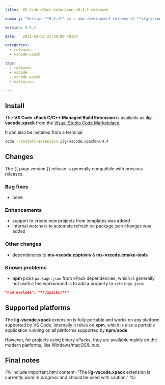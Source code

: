 ```yaml
---
title:  VS Code xPack extension v0.4.4 released

summary: "Version **0.4.4** is a new development release of **ilg-vscode.xpack**; it adds commands to create simple projects from templates."

version: 0.4.4

date:   2021-04-22 23:40:00 +0300

categories:
  - releases
  - vscode-xpack

tags:
  - releases
  - vscode
  - vscode-xpack
  - extension

---
```


## Install

The **VS Code xPack C/C++ Managed Build Extension** is
available as **ilg-vscode.xpack** from the
[Visual Studio Code Marketplace](https://marketplace.visualstudio.com/items?itemName=ilg-vscode.xpack).

It can also be installed from a terminal:

```sh
code --install-extension ilg-vscode.xpack@0.4.4
```

## Changes

The {{ page.version }} release
is generally compatible with previous releases.

### Bug fixes

- none

### Enhancements

- support to create new projects from templates was added
- internal watchers to automate refresh on package.json changes was added

### Other changes

- dependencies to **ms-vscode.cpptools** & **ms-vscode.cmake-tools**

### Known problems

- **npm** picks `package.json` from xPack dependencies, which is generally
  not useful; the workaround is to add a property to `settings.json`:

```json
"npm.exclude": "**/xpacks/**"
```

## Supported platforms

The **ilg-vscode.xpack** extension is fully portable and works on any
platform supported by VS Code; internally it relies on **xpm**, which
is also a portable application running on all platforms supported
by **npm**/**node**.

However, for projects using binary xPacks, they are available mainly
on the modern platforms, like Windows/macOS/Linux.

## Final notes

{% include important.html content="The **ilg-vscode.xpack** extension
is currently _work in progress_ and should be used with caution." %}
